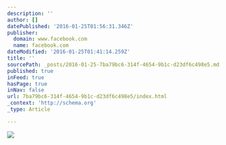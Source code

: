 ```yaml
---
description: ''
author: []
datePublished: '2016-01-25T01:56:31.346Z'
publisher:
  domain: www.facebook.com
  name: facebook.com
dateModified: '2016-01-25T01:41:14.259Z'
title: ''
sourcePath: _posts/2016-01-25-7ba79bc6-314f-4654-9b1c-d23df6c498e5.md
published: true
inFeed: true
hasPage: true
inNav: false
url: 7ba79bc6-314f-4654-9b1c-d23df6c498e5/index.html
_context: 'http://schema.org'
_type: Article

---
```

![](https://scontent-nrt1-1.xx.fbcdn.net/hphotos-xpf1/v/t1.0-9/12540830_184287505263677_2542358932320221160_n.jpg?oh=73977da1b68b1c1c74501b2ba62a09dc&oe=5749E34B)